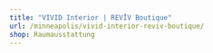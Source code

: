 ```yaml
---
title: "VIVID Interior | REVĪV Boutique"
url: /minneapolis/vivid-interior-reviv-boutique/
shop: Raumausstattung
---
```

